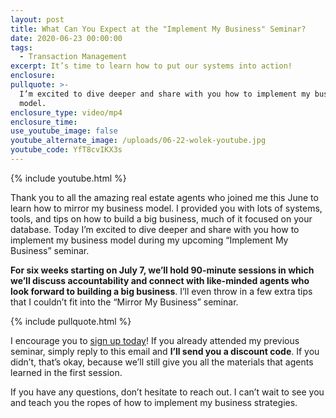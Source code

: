 ```yaml
---
layout: post
title: What Can You Expect at the "Implement My Business" Seminar?
date: 2020-06-23 00:00:00
tags:
  - Transaction Management
excerpt: It’s time to learn how to put our systems into action!
enclosure:
pullquote: >-
  I’m excited to dive deeper and share with you how to implement my business
  model.
enclosure_type: video/mp4
enclosure_time:
use_youtube_image: false
youtube_alternate_image: /uploads/06-22-wolek-youtube.jpg
youtube_code: YfT8cvIKX3s
---
```


{% include youtube.html %}

Thank you to all the amazing real estate agents who joined me this June to learn how to mirror my business model. I provided you with lots of systems, tools, and tips on how to build a big business, much of it focused on your database. Today I’m excited to dive deeper and share with you how to implement my business model during my upcoming “Implement My Business” seminar.

**For six weeks starting on July 7, we’ll hold 90-minute sessions in which we’ll discuss accountability and connect with like-minded agents who look forward to building a big business**. I’ll even throw in a few extra tips that I couldn’t fit into the “Mirror My Business” seminar.

{% include pullquote.html %}

I encourage you to <u><a target="_blank" href="https://www.eventbrite.com/e/implement-my-business-6-week-series-tickets-106686466092">sign up today</a></u>\! If you already attended my previous seminar, simply reply to this email and **I’ll send you a discount code**. If you didn’t, that’s okay, because we’ll still give you all the materials that agents learned in the first session.

If you have any questions, don’t hesitate to reach out. I can’t wait to see you and teach you the ropes of how to implement my business strategies.
